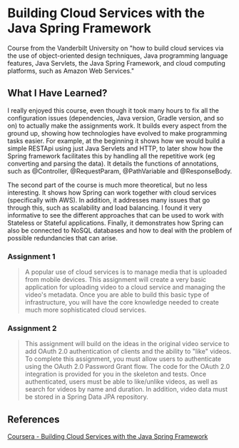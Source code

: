 # Building Cloud Services with the Java Spring Framework

Course from the Vanderbilt University on "how to build cloud services via the use of object-oriented design techniques, Java programming language features, Java Servlets, the Java Spring Framework, and cloud computing platforms, such as Amazon Web Services." 

## What I Have Learned?

I really enjoyed this course, even though it took many hours to fix all the configuration issues (dependencies, Java version, Gradle version, and so on) to actually make the assignments work. It builds every aspect from the ground up, showing how technologies have evolved to make programming tasks easier. For example, at the beginning it shows how we would build a simple RESTApi using just Java Servlets and HTTP, to later show how the Spring framework facilitates this by handling all the repetitive work (eg converting and parsing the data). It details the functions of annotations, such as @Controller, @RequestParam, @PathVariable and @ResponseBody.

The second part of the course is much more theoretical, but no less interesting. It shows how Spring can work together with cloud services (specifically with AWS). In addition, it addresses many issues that go through this, such as scalability and load balancing. I found it very informative to see the different approaches that can be used to work with Stateless or Stateful applications. Finally, it demonstrates how Spring can also be connected to NoSQL databases and how to deal with the problem of possible redundancies that can arise.

### Assignment 1 

>A popular use of cloud services is to manage media that is uploaded from mobile devices. This assignment will create a very basic application for uploading video to a cloud service and managing the video's metadata. Once you are able to build this basic type of infrastructure, you will have the core knowledge needed to create much more sophisticated cloud services.

### Assignment 2 

>This assignment will build on the ideas in the original video service to add OAuth 2.0 authentication of clients and the ability to "like" videos. To complete this assignment, you must allow users to authenticate using the OAuth 2.0 Password Grant flow. The code for the OAuth 2.0 integration is provided for you in the skeleton and tests. Once authenticated, users must be able to like/unlike videos, as well as search for videos by name and duration. In addition, video data must be stored in a Spring Data JPA repository.


## References

[Coursera - Building Cloud Services with the Java Spring Framework](https://www.coursera.org/learn/cloud-services-java-spring-framework/)
